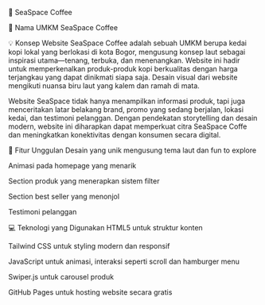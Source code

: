 🌊 SeaSpace Coffee

📝 Nama UMKM
SeaSpace Coffee

💡 Konsep Website
SeaSpace Coffee adalah sebuah UMKM berupa kedai kopi lokal yang berlokasi di kota Bogor, mengusung konsep laut sebagai inspirasi utama—tenang, terbuka, dan menenangkan. Website ini hadir untuk memperkenalkan produk-produk kopi berkualitas dengan harga terjangkau yang dapat dinikmati siapa saja. Desain visual dari website mengikuti nuansa biru laut yang kalem dan ramah di mata.

Website SeaSpace tidak hanya menampilkan informasi produk, tapi juga menceritakan latar belakang brand, promo yang sedang berjalan, lokasi kedai, dan testimoni pelanggan. Dengan pendekatan storytelling dan desain modern, website ini diharapkan dapat memperkuat citra SeaSpace Coffe dan meningkatkan konektivitas dengan konsumen secara digital.

🌟 Fitur Unggulan
Desain yang unik mengusung tema laut dan fun to explore

Animasi pada homepage yang menarik

Section produk yang menerapkan sistem filter
  
Section best seller yang menonjol

Testimoni pelanggan

💻 Teknologi yang Digunakan
HTML5 untuk struktur konten

Tailwind CSS untuk styling modern dan responsif

JavaScript untuk animasi, interaksi seperti scroll dan hamburger menu

Swiper.js untuk carousel produk

GitHub Pages untuk hosting website secara gratis
